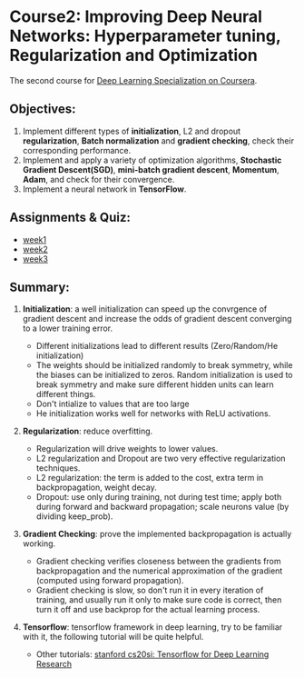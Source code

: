 # Course2: Improving Deep Neural Networks: Hyperparameter tuning, Regularization and Optimization
The second course for [Deep Learning Specialization on Coursera](https://www.coursera.org/specializations/deep-learning).


## Objectives:

1. Implement different types of **initialization**, L2 and dropout **regularization**, **Batch normalization** and **gradient checking**, check their corresponding performance.
2. Implement and apply a variety of optimization algorithms, **Stochastic Gradient Descent(SGD)**, **mini-batch gradient descent**, **Momentum**, **Adam**, and check for their convergence. 
3. Implement a neural network in **TensorFlow**. 

## Assignments & Quiz:

* [week1](https://github.com/zyunsg/coursera/tree/main/Deep-Learning-Specialization/course2/week1) 
* [week2](https://github.com/zyunsg/coursera/tree/main/Deep-Learning-Specialization/course2/week2)
* [week3](https://github.com/zyunsg/coursera/tree/main/Deep-Learning-Specialization/course2/week3)

## Summary:

1. **Initialization**: a well initialization can speed up the convrgence of gradient descent and increase the odds of gradient descent converging to a lower training error.
   * Different initializations lead to different results (Zero/Random/He initialization)
   * The weights should be initialized randomly to break symmetry, while the biases can be initialized to zeros. Random initialization is used to break symmetry and make sure different hidden units can learn different things.
   * Don't intialize to values that are too large
   * He initialization works well for networks with ReLU activations. 
2. **Regularization**: reduce overfitting.
   * Regularization will drive weights to lower values.
   * L2 regularization and Dropout are two very effective regularization techniques.
   * L2 regularization: the term is added to the cost, extra term in backpropagation, weight decay.
   * Dropout: use only during training, not during test time; apply both during forward and backward propagation; scale neurons value (by dividing keep_prob).

3. **Gradient Checking**: prove the implemented backpropagation is actually working.
   * Gradient checking verifies closeness between the gradients from backpropagation and the numerical approximation of the gradient (computed using forward propagation).
   * Gradient checking is slow, so don't run it in every iteration of training, and usually run it only to make sure code is correct, then turn it off and use backprop for the actual learning process.

4. **Tensorflow**: tensorflow framework in deep learning, try to be familiar with it, the following tutorial will be quite helpful.
   * Other tutorials: [stanford cs20si: Tensorflow for Deep Learning Research](https://web.stanford.edu/class/cs20si/)




